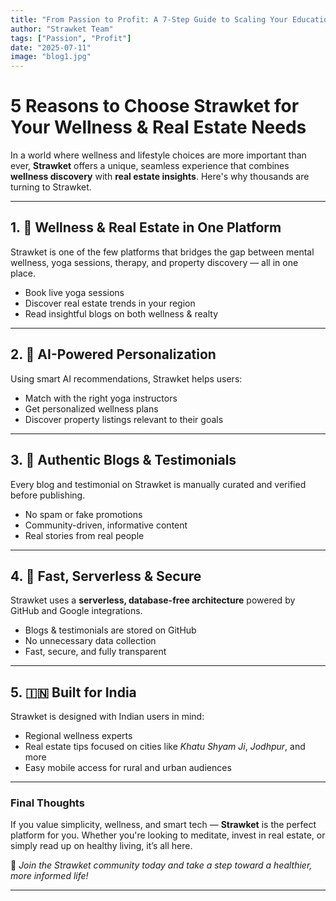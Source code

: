 ```yaml
---
title: "From Passion to Profit: A 7-Step Guide to Scaling Your Education Business"
author: "Strawket Team"
tags: ["Passion", "Profit"]
date: "2025-07-11"
image: "blog1.jpg"
---
```



# 5 Reasons to Choose Strawket for Your Wellness & Real Estate Needs

In a world where wellness and lifestyle choices are more important than ever, **Strawket** offers a unique, seamless experience that combines **wellness discovery** with **real estate insights**. Here's why thousands are turning to Strawket.

---

## 1. 🧘 Wellness & Real Estate in One Platform

Strawket is one of the few platforms that bridges the gap between mental wellness, yoga sessions, therapy, and property discovery — all in one place.

- Book live yoga sessions  
- Discover real estate trends in your region  
- Read insightful blogs on both wellness & realty  

---

## 2. 🌱 AI-Powered Personalization

Using smart AI recommendations, Strawket helps users:

- Match with the right yoga instructors  
- Get personalized wellness plans  
- Discover property listings relevant to their goals  

---

## 3. 📝 Authentic Blogs & Testimonials

Every blog and testimonial on Strawket is manually curated and verified before publishing.

- No spam or fake promotions  
- Community-driven, informative content  
- Real stories from real people  

---

## 4. 🚀 Fast, Serverless & Secure

Strawket uses a **serverless, database-free architecture** powered by GitHub and Google integrations.

- Blogs & testimonials are stored on GitHub  
- No unnecessary data collection  
- Fast, secure, and fully transparent  

---

## 5. 🇮🇳 Built for India

Strawket is designed with Indian users in mind:

- Regional wellness experts  
- Real estate tips focused on cities like *Khatu Shyam Ji*, *Jodhpur*, and more  
- Easy mobile access for rural and urban audiences  

---

### Final Thoughts

If you value simplicity, wellness, and smart tech — **Strawket** is the perfect platform for you. Whether you're looking to meditate, invest in real estate, or simply read up on healthy living, it’s all here.

🧡 *Join the Strawket community today and take a step toward a healthier, more informed life!*

---
